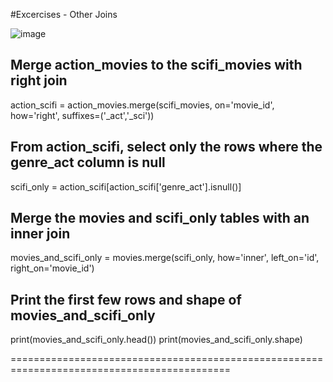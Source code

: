 #Excercises - Other Joins

![image](https://user-images.githubusercontent.com/29009536/157827956-45bedc31-e3f7-4aba-9e30-83af46960ad8.png)

## Merge action_movies to the scifi_movies with right join
action_scifi = action_movies.merge(scifi_movies, on='movie_id', how='right',
                                   suffixes=('_act','_sci'))

## From action_scifi, select only the rows where the genre_act column is null
scifi_only = action_scifi[action_scifi['genre_act'].isnull()]

## Merge the movies and scifi_only tables with an inner join
movies_and_scifi_only = movies.merge(scifi_only, how='inner', left_on='id', right_on='movie_id')

## Print the first few rows and shape of movies_and_scifi_only
print(movies_and_scifi_only.head())
print(movies_and_scifi_only.shape)

============================================================================================

